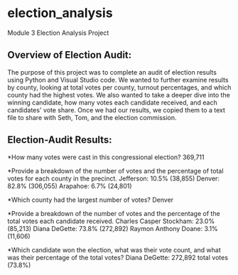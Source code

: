 # election_analysis
Module 3 Election Analysis Project
## Overview of Election Audit:
The purpose of this project was to complete an audit of election results using Python and Visual Studio code. We wanted to further examine results by county, looking at total votes per county, turnout percentages, and which county had the highest votes. We also wanted to take a deeper dive into the winning candidate, how many votes each candidate received, and each candidates' vote share. Once we had our results, we copied them to a text file to share with Seth, Tom, and the election commission.
## Election-Audit Results:
*How many votes were cast in this congressional election? 
369,711

*Provide a breakdown of the number of votes and the percentage of total votes for each county in the precinct.
Jefferson: 10.5% (38,855)
Denver: 82.8% (306,055)
Arapahoe: 6.7% (24,801)

*Which county had the largest number of votes?
Denver

*Provide a breakdown of the number of votes and the percentage of the total votes each candidate received.
Charles Casper Stockham: 23.0% (85,213)
Diana DeGette: 73.8% (272,892)
Raymon Anthony Doane: 3.1% (11,606)

*Which candidate won the election, what was their vote count, and what was their percentage of the total votes?
Diana DeGette: 272,892 total votes (73.8%)
